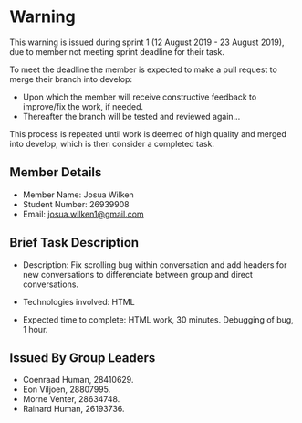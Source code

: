 # Warning

This warning is issued during sprint 1 (12 August 2019 - 23 August 2019), due to member not meeting sprint deadline for their task.

To meet the deadline the member is expected to make a pull request to merge their branch into develop:

* Upon which the member will receive constructive feedback to improve/fix the work, if needed.
* Thereafter the branch will be tested and reviewed again...

This process is repeated until work is deemed of high quality and merged into develop, which is then consider a completed task.

## Member Details

* Member Name: Josua Wilken
* Student Number: 26939908
* Email: josua.wilken1@gmail.com

## Brief Task Description

* Description: Fix scrolling bug within conversation and add headers for new conversations to differenciate between group and direct conversations.

* Technologies involved: HTML

* Expected time to complete: HTML work, 30 minutes. Debugging of bug, 1 hour.

## Issued By Group Leaders

* Coenraad Human, 28410629.
* Eon Viljoen, 28807995.
* Morne Venter, 28634748.
* Rainard Human, 26193736.
